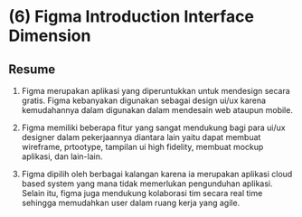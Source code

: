 # (6) Figma Introduction Interface Dimension

## Resume

1. Figma merupakan aplikasi yang diperuntukkan untuk mendesign secara gratis. Figma kebanyakan digunakan sebagai design ui/ux karena kemudahannya dalam digunakan dalam mendesain web ataupun mobile.

2. Figma memiliki beberapa fitur yang sangat mendukung bagi para ui/ux designer dalam pekerjaannya diantara lain yaitu dapat membuat wireframe, prtootype, tampilan ui high fidelity, membuat mockup aplikasi, dan lain-lain.

3. Figma dipilih oleh berbagai kalangan karena ia merupakan aplikasi cloud based system yang mana tidak memerlukan pengunduhan aplikasi. Selain itu, figma juga mendukung kolaborasi tim secara real time sehingga memudahkan user dalam ruang kerja yang agile.

